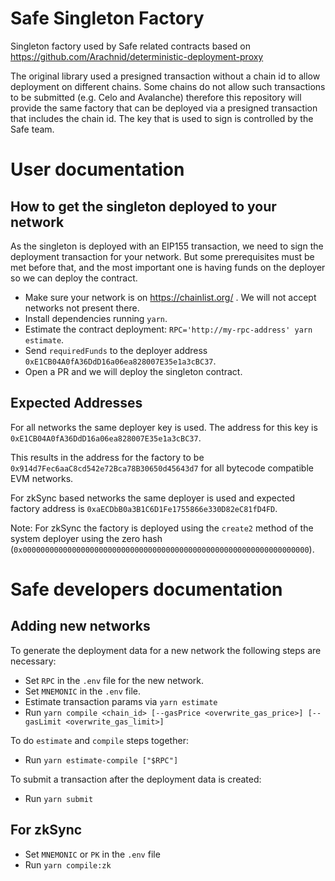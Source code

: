 # Safe Singleton Factory

Singleton factory used by Safe related contracts based on https://github.com/Arachnid/deterministic-deployment-proxy

The original library used a presigned transaction without a chain id to allow deployment on different chains. Some chains do not allow such transactions to be submitted (e.g. Celo and Avalanche) therefore this repository will provide the same factory that can be deployed via a presigned transaction that includes the chain id. The key that is used to sign is controlled by the Safe team.

# User documentation

## How to get the singleton deployed to your network

As the singleton is deployed with an EIP155 transaction, we need to sign the deployment transaction for your network. But some prerequisites must be met before that, and the most important one is having funds on the deployer so we can deploy the contract.

- Make sure your network is on https://chainlist.org/ . We will not accept networks not present there.
- Install dependencies running `yarn`.
- Estimate the contract deployment: `RPC='http://my-rpc-address' yarn estimate`.
- Send `requiredFunds` to the deployer address `0xE1CB04A0fA36DdD16a06ea828007E35e1a3cBC37`.
- Open a PR and we will deploy the singleton contract.

## Expected Addresses

For all networks the same deployer key is used. The address for this key is `0xE1CB04A0fA36DdD16a06ea828007E35e1a3cBC37`.

This results in the address for the factory to be `0x914d7Fec6aaC8cd542e72Bca78B30650d45643d7` for all bytecode compatible EVM networks.

For zkSync based networks the same deployer is used and expected factory address is `0xaECDbB0a3B1C6D1Fe1755866e330D82eC81fD4FD`.

Note: For zkSync the factory is deployed using the `create2` method of the system deployer using the zero hash (`0x0000000000000000000000000000000000000000000000000000000000000000`).

# Safe developers documentation

## Adding new networks

To generate the deployment data for a new network the following steps are necessary:

- Set `RPC` in the `.env` file for the new network.
- Set `MNEMONIC` in the `.env` file.
- Estimate transaction params via `yarn estimate`
- Run `yarn compile <chain_id> [--gasPrice <overwrite_gas_price>] [--gasLimit <overwrite_gas_limit>]`

To do `estimate` and `compile` steps together:

- Run `yarn estimate-compile ["$RPC"]`

To submit a transaction after the deployment data is created:

- Run `yarn submit`

## For zkSync

- Set `MNEMONIC` or `PK` in the `.env` file
- Run `yarn compile:zk`
